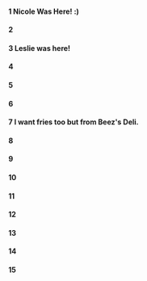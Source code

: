 #### 1 Nicole Was Here! :)
#### 2
#### 3 Leslie was here!
#### 4
#### 5
#### 6
#### 7 I want fries too but from Beez's Deli.
#### 8
#### 9
#### 10
#### 11
#### 12
#### 13
#### 14
#### 15